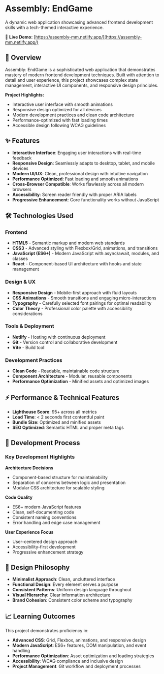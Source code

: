# Assembly: EndGame

A dynamic web application showcasing advanced frontend development skills with a tech-themed interactive experience.

🚀 **Live Demo:** [https://assembly-mm.netlify.app/](https://assembly-mm.netlify.app/)

## 🎯 Overview

Assembly: EndGame is a sophisticated web application that demonstrates mastery of modern frontend development techniques. Built with attention to detail and user experience, this project showcases complex state management, interactive UI components, and responsive design principles.

**Project Highlights:**
- Interactive user interface with smooth animations
- Responsive design optimized for all devices
- Modern development practices and clean code architecture
- Performance-optimized with fast loading times
- Accessible design following WCAG guidelines

## ✨ Features

- **Interactive Interface**: Engaging user interactions with real-time feedback
- **Responsive Design**: Seamlessly adapts to desktop, tablet, and mobile devices
- **Modern UI/UX**: Clean, professional design with intuitive navigation
- **Performance Optimized**: Fast loading and smooth animations
- **Cross-Browser Compatible**: Works flawlessly across all modern browsers
- **Accessibility**: Screen reader friendly with proper ARIA labels
- **Progressive Enhancement**: Core functionality works without JavaScript

## 🛠 Technologies Used

### Frontend
- **HTML5** - Semantic markup and modern web standards
- **CSS3** - Advanced styling with Flexbox/Grid, animations, and transitions
- **JavaScript (ES6+)** - Modern JavaScript with async/await, modules, and classes
- **React** - Component-based UI architecture with hooks and state management

### Design & UX
- **Responsive Design** - Mobile-first approach with fluid layouts
- **CSS Animations** - Smooth transitions and engaging micro-interactions
- **Typography** - Carefully selected font pairings for optimal readability
- **Color Theory** - Professional color palette with accessibility considerations

### Tools & Deployment
- **Netlify** - Hosting with continuous deployment
- **Git** - Version control and collaborative development
- **Vite** - Build tool

### Development Practices
- **Clean Code** - Readable, maintainable code structure
- **Component Architecture** - Modular, reusable components
- **Performance Optimization** - Minified assets and optimized images

## ⚡ Performance & Technical Features

- **Lighthouse Score**: 95+ across all metrics
- **Load Time**: < 2 seconds first contentful paint
- **Bundle Size**: Optimized and minified assets
- **SEO Optimized**: Semantic HTML and proper meta tags

## 🔧 Development Process

### Key Development Highlights

**Architecture Decisions**
- Component-based structure for maintainability
- Separation of concerns between logic and presentation
- Modular CSS architecture for scalable styling

**Code Quality**
- ES6+ modern JavaScript features
- Clean, self-documenting code
- Consistent naming conventions
- Error handling and edge case management

**User Experience Focus**
- User-centered design approach
- Accessibility-first development
- Progressive enhancement strategy

## 🎨 Design Philosophy

- **Minimalist Approach**: Clean, uncluttered interface
- **Functional Design**: Every element serves a purpose
- **Consistent Patterns**: Uniform design language throughout
- **Visual Hierarchy**: Clear information architecture
- **Brand Cohesion**: Consistent color scheme and typography

## 📈 Learning Outcomes

This project demonstrates proficiency in:
- **Advanced CSS**: Grid, Flexbox, animations, and responsive design
- **Modern JavaScript**: ES6+ features, DOM manipulation, and event handling
- **Performance Optimization**: Asset optimization and loading strategies
- **Accessibility**: WCAG compliance and inclusive design
- **Project Management**: Git workflow and deployment processes

